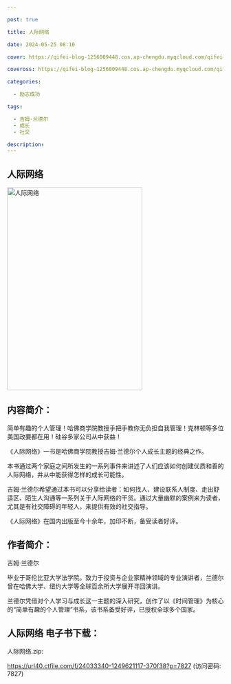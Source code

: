 ```yaml
---

post: true

title: 人际网络

date: 2024-05-25 08:10

cover: https://qifei-blog-1256009448.cos.ap-chengdu.myqcloud.com/qifei-blog/6614b32468eb935713986fa7.jpg

coveross: https://qifei-blog-1256009448.cos.ap-chengdu.myqcloud.com/qifei-blog/6614b32468eb935713986fa7.jpg

categories:

  - 励志成功

tags:

  - 吉姆·兰德尔
  - 成长
  - 社交

description:
---
```


## 人际网络
<img alt=" 人际网络" class="aligncenter loading" data-was-processed="true" decoding="async" fetchpriority="high" height="471" src="https://qifei-blog-1256009448.cos.ap-chengdu.myqcloud.com/qifei-blog/6614b32468eb935713986fa7.jpg" style="cursor: zoom-in;" width="314"/>

## 内容简介：

简单有趣的个人管理！哈佛商学院教授手把手教你无负担自我管理！克林顿等多位美国政要都在用！硅谷多家公司从中获益！

《人际网络》一书是哈佛商学院教授吉姆·兰德尔个人成长主题的经典之作。

本书通过两个家庭之间所发生的一系列事件来讲述了人们应该如何创建优质和善的人际网络，并从中能获得怎样的成长可能性。

吉姆·兰德尔希望通过本书可以分享给读者：如何找人、建设联系人制度、走出舒适区、陌生人沟通等一系列关于人际网络的干货。通过大量幽默的案例来为读者，尤其是有社交障碍的年轻人，来提供有效的社交指导。

《人际网络》在国内出版至今十余年，加印不断，备受读者好评。

## 作者简介：

吉姆·兰德尔

毕业于哥伦比亚大学法学院。致力于投资与企业家精神领域的专业演讲者，兰德尔曾在哈佛大学、纽约大学等全球百余所大学展开寻回演讲。

兰德尔凭借对个人学习与成长这一主题的深入研究，创作了以《时间管理》为核心的“简单有趣的个人管理”书系，该书系备受好评，已授权全球多个国家。

## 人际网络 电子书下载：
人际网络.zip: 

https://url40.ctfile.com/f/24033340-1249621117-370f38?p=7827 (访问密码: 7827)
